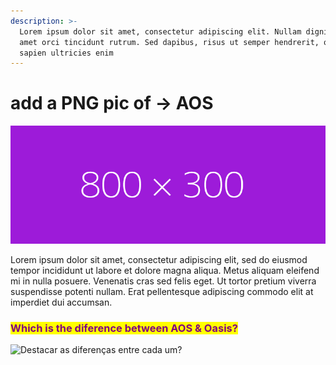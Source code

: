 ```yaml
---
description: >-
  Lorem ipsum dolor sit amet, consectetur adipiscing elit. Nullam dignissim sit
  amet orci tincidunt rutrum. Sed dapibus, risus ut semper hendrerit, quam
  sapien ultricies enim
---
```


# add a PNG pic of -> AOS

![](../.gitbook/assets/fff.png)

Lorem ipsum dolor sit amet, consectetur adipiscing elit, sed do eiusmod tempor incididunt ut labore et dolore magna aliqua. Metus aliquam eleifend mi in nulla posuere. Venenatis cras sed felis eget. Ut tortor pretium viverra suspendisse potenti nullam. Erat pellentesque adipiscing commodo elit at imperdiet dui accumsan.



### <mark style="color:purple;">Which is the diference between AOS & Oasis?</mark>

![Destacar as diferenças entre cada um?](<../.gitbook/assets/000000\&text=AOS+vs+OASIS (1).png>)

